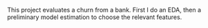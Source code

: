 This project  evaluates a churn from a bank.
First I do an EDA, then a preliminary model estimation to choose the relevant features.